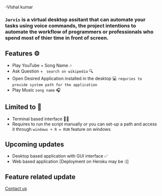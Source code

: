 -VIshal kumar
### ```Jarvis``` is a virtual desktop assitant that can automate your tasks using voice commands, the project intentions to automate the workflow of programmers or professionals who spend most of thier time in front of screen.

## Features ⚙

- Play YouTube  + Song Name 🎶
- Ask Question + ``` search on wikipedia``` 🔍
- Open Desired Application installed in the desktop 💻 ```requries to provide system path for the application```
- Play Music ```song name```  🎧


## Limited to 🚧

- Terminal based interface 👩‍💻
- Requires to run the script manually or you can set-up a path and access it through ```windows + R = RUN``` feature on windows 


## Upcoming updates 

- Desktop based application with GUI interface ✅
- Web based application [Deployment on Heroku may be :)]

## Feature related update
  [Contact us](rudraksh.karpe@gmail.com)
